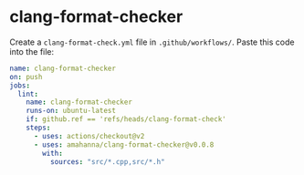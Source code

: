 # clang-format-checker

Create a `clang-format-check.yml` file in `.github/workflows/`.
Paste this code into the file:

```yml
name: clang-format-checker
on: push
jobs:
  lint:
    name: clang-format-checker
    runs-on: ubuntu-latest
    if: github.ref == 'refs/heads/clang-format-check'
    steps:
      - uses: actions/checkout@v2
      - uses: amahanna/clang-format-checker@v0.0.8
        with:
          sources: "src/*.cpp,src/*.h"
```
